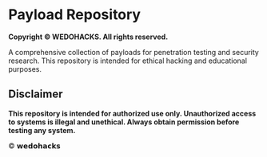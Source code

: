 # Payload Repository

**Copyright © WEDOHACKS. All rights reserved.**

A comprehensive collection of payloads for penetration testing and security research.
This repository is intended for ethical hacking and educational purposes.

## Disclaimer

**This repository is intended for authorized use only. Unauthorized access to systems is illegal and unethical.
Always obtain permission before testing any system.**

© 𝘄𝗲𝗱𝗼𝗵𝗮𝗰𝗸𝘀
